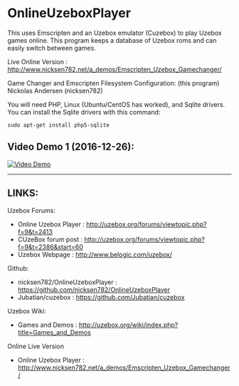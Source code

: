 # OnlineUzeboxPlayer #
This uses Emscripten and an Uzebox emulator (Cuzebox) to play Uzebox games online. This program keeps a database of Uzebox roms and can easily switch between games.

Live Online Version  : http://www.nicksen782.net/a_demos/Emscripten_Uzebox_Gamechanger/

Game Changer and Emscripten Filesystem Configuration: (this program)
 Nickolas Andersen (nicksen782)
 
You will need PHP, Linux (Ubuntu/CentOS has worked), and Sqlite drivers. You can install the Sqlite drivers with this command:

`sudo apt-get install php5-sqlite`

## Video Demo 1 (2016-12-26): ##
[![Video Demo](http://img.youtube.com/vi/IaaIbDH8QZY/0.jpg)](http://www.youtube.com/watch?v=IaaIbDH8QZY)

---
## LINKS: ##

Uzebox Forums:
  * Online Uzebox Player  : http://uzebox.org/forums/viewtopic.php?f=9&t=2413  
  * CUzeBox forum post    : http://uzebox.org/forums/viewtopic.php?f=9&t=2386&start=60
  * Uzebox Webpage         : http://www.belogic.com/uzebox/

Github: 
  * nicksen782/OnlineUzeboxPlayer   : https://github.com/nicksen782/OnlineUzeboxPlayer
  * Jubatian/cuzebox                : https://github.com/Jubatian/cuzebox

Uzebox Wiki:
  * Games and Demos       :  http://uzebox.org/wiki/index.php?title=Games_and_Demos 

Online Live Version
  * Online Uzebox Player  : http://www.nicksen782.net/a_demos/Emscripten_Uzebox_Gamechanger/

